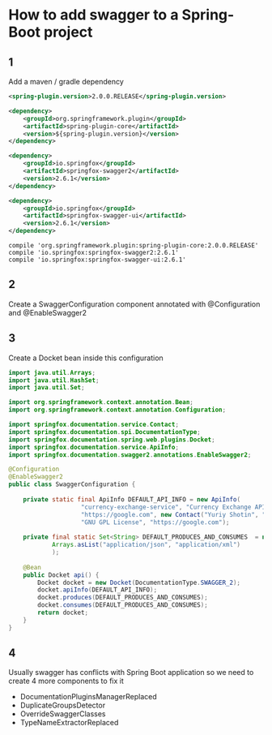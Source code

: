 # How  to add swagger to a Spring-Boot project

## 1 
Add a maven / gradle dependency 
```xml
<spring-plugin.version>2.0.0.RELEASE</spring-plugin.version>

<dependency>
    <groupId>org.springframework.plugin</groupId>
    <artifactId>spring-plugin-core</artifactId>
    <version>${spring-plugin.version}</version>
</dependency>

<dependency>
    <groupId>io.springfox</groupId>
    <artifactId>springfox-swagger2</artifactId>
    <version>2.6.1</version>
</dependency>

<dependency>
    <groupId>io.springfox</groupId>
    <artifactId>springfox-swagger-ui</artifactId>
    <version>2.6.1</version>
</dependency>
```
```
compile 'org.springframework.plugin:spring-plugin-core:2.0.0.RELEASE'
compile 'io.springfox:springfox-swagger2:2.6.1'
compile 'io.springfox:springfox-swagger-ui:2.6.1'
```
## 2 
Create a SwaggerConfiguration component annotated with @Configuration and @EnableSwagger2
## 3 
Create a Docket bean inside this configuration
```java
import java.util.Arrays;
import java.util.HashSet;
import java.util.Set;

import org.springframework.context.annotation.Bean;
import org.springframework.context.annotation.Configuration;

import springfox.documentation.service.Contact;
import springfox.documentation.spi.DocumentationType;
import springfox.documentation.spring.web.plugins.Docket;
import springfox.documentation.service.ApiInfo;
import springfox.documentation.swagger2.annotations.EnableSwagger2;

@Configuration
@EnableSwagger2
public class SwaggerConfiguration {
	
	private static final ApiInfo DEFAULT_API_INFO = new ApiInfo(
					"currency-exchange-service", "Currency Exchange API Info", "1.0",
					"https://google.com", new Contact("Yuriy Shotin", "https://google.com", "shotinyuriy@gmail.com"),
					"GNU GPL License", "https://google.com");
	
	private final static Set<String> DEFAULT_PRODUCES_AND_CONSUMES  = new HashSet<>(
			Arrays.asList("application/json", "application/xml")
			);
	
	@Bean
	public Docket api() {
		Docket docket = new Docket(DocumentationType.SWAGGER_2);
		docket.apiInfo(DEFAULT_API_INFO);
		docket.produces(DEFAULT_PRODUCES_AND_CONSUMES);
		docket.consumes(DEFAULT_PRODUCES_AND_CONSUMES);
		return docket;
	}
}
```
## 4
Usually swagger has conflicts with Spring Boot application so we need to create 4 more components to fix it
* DocumentationPluginsManagerReplaced
* DuplicateGroupsDetector
* OverrideSwaggerClasses
* TypeNameExtractorReplaced
